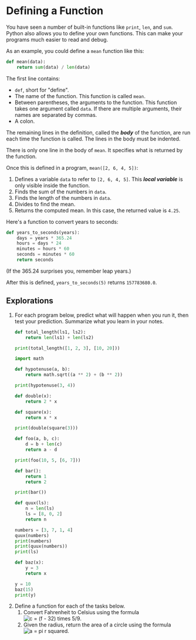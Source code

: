 # Defining a Function

You have seen a number of built-in functions like `print`, `len`, and `sum`. Python also allows you to define your own
functions. This can make your programs much easier to read and debug.

As an example, you could define a `mean` function like this:

```python
def mean(data):
    return sum(data) / len(data)
```

The first line contains:
* `def`, short for "define".
* The name of the function. This function is called `mean`.
* Between parentheses, the arguments to the function. This function takes one argument called `data`. If there are
multiple arguments, their names are separated by commas.
* A colon.

The remaining lines in the definition, called the ***body*** of the function, are run each time the function is called.
The lines in the body must be indented.

There is only one line in the body of `mean`. It specifies what is returned by the function.

Once this is defined in a program, `mean([2, 6, 4, 5])`:

1. Defines a variable `data` to refer to `[2, 6, 4, 5]`. This ***local variable*** is only visible inside the function.
1. Finds the sum of the numbers in `data`.
1. Finds the length of the numbers in `data`.
1. Divides to find the mean.
1. Returns the computed mean. In this case, the returned value is `4.25`.

Here's a function to convert years to seconds:

```python
def years_to_seconds(years):
    days = years * 365.24
    hours = days * 24
    minutes = hours * 60
    seconds = minutes * 60
    return seconds
```

(If the 365.24 surprises you, remember leap years.)

After this is defined, `years_to_seconds(5)` returns `157783680.0`.

## Explorations
1. For each program below, predict what will happen when you run it, then test your prediction. Summarize what you learn in your notes.
    <!--total_length.py-->
    ```python
    def total_length(ls1, ls2):
        return len(ls1) + len(ls2)
    
    print(total_length([1, 2, 3], [10, 20]))
    ```
    ```python
    import math
    
    def hypotenuse(a, b):
        return math.sqrt((a ** 2) + (b ** 2))
    
    print(hypotenuse(3, 4))
    ```
    ```python
    def double(x):
        return 2 * x
    
    def square(x):
        return x * x
    
    print(double(square(3)))
    ```
    ```python
    def foo(a, b, c):
        d = b + len(c)
        return a - d
    
    print(foo(10, 5, [6, 7]))
    ```
    ```python
    def bar():
        return 1
        return 2
    
    print(bar())
    ```
    ```python
    def quux(ls):
        n = len(ls)
        ls = [8, 0, 2]
        return n
    
    numbers = [3, 7, 1, 4]
    quux(numbers)
    print(numbers)
    print(quux(numbers))
    print(ls)
    ```
    ```python
    def baz(x):
        y = 3
        return x
    
    y = 10
    baz(15)
    print(y)
    ```
1. Define a function for each of the tasks below.
    1. Convert Fahrenheit to Celsius using the formula ![c = (f - 32) times 5/9](https://latex.codecogs.com/svg.latex?c=\(f-32\)\times5/9).
    1. Given the radius, return the area of a circle using the formula ![a = pi r squared](https://latex.codecogs.com/svg.latex?a=\pi%20r^2).
